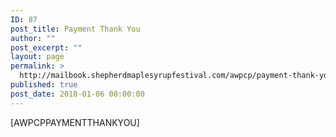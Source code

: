 ```yaml
---
ID: 87
post_title: Payment Thank You
author: ""
post_excerpt: ""
layout: page
permalink: >
  http://mailbook.shepherdmaplesyrupfestival.com/awpcp/payment-thank-you
published: true
post_date: 2018-01-06 00:00:00
---
```

[AWPCPPAYMENTTHANKYOU]
